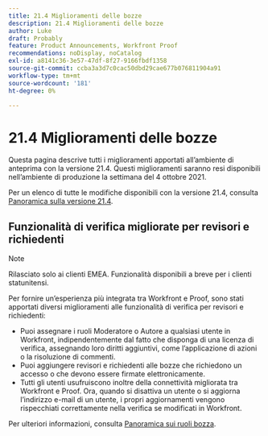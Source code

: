 ```yaml
---
title: 21.4 Miglioramenti delle bozze
description: 21.4 Miglioramenti delle bozze
author: Luke
draft: Probably
feature: Product Announcements, Workfront Proof
recommendations: noDisplay, noCatalog
exl-id: a8141c36-3e57-47df-8f27-9166fbdf1358
source-git-commit: ccba3a3d7c0cac50dbd29cae677b076811904a91
workflow-type: tm+mt
source-wordcount: '181'
ht-degree: 0%

---
```


# 21.4 Miglioramenti delle bozze

Questa pagina descrive tutti i miglioramenti apportati all’ambiente di anteprima con la versione 21.4. Questi miglioramenti saranno resi disponibili nell’ambiente di produzione la settimana del 4 ottobre 2021.

Per un elenco di tutte le modifiche disponibili con la versione 21.4, consulta [Panoramica sulla versione 21.4](../../../product-announcements/product-releases/21.4-release-activity/21.4-release-overview.md).

## Funzionalità di verifica migliorate per revisori e richiedenti

>[!NOTE]
>
>Rilasciato solo ai clienti EMEA. Funzionalità disponibili a breve per i clienti statunitensi.

Per fornire un’esperienza più integrata tra Workfront e Proof, sono stati apportati diversi miglioramenti alle funzionalità di verifica per revisori e richiedenti:

* Puoi assegnare i ruoli Moderatore o Autore a qualsiasi utente in Workfront, indipendentemente dal fatto che disponga di una licenza di verifica, assegnando loro diritti aggiuntivi, come l’applicazione di azioni o la risoluzione di commenti.
* Puoi aggiungere revisori e richiedenti alle bozze che richiedono un accesso o che devono essere firmate elettronicamente.
* Tutti gli utenti usufruiscono inoltre della connettività migliorata tra Workfront e Proof. Ora, quando si disattiva un utente o si aggiorna l’indirizzo e-mail di un utente, i propri aggiornamenti vengono rispecchiati correttamente nella verifica se modificati in Workfront.

Per ulteriori informazioni, consulta [Panoramica sui ruoli bozza](../../../review-and-approve-work/proofing/proofing-overview/proof-roles.md).

